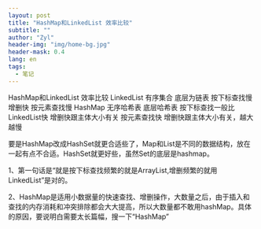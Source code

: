 ```yaml
---
layout: post
title: "HashMap和LinkedList 效率比较"
subtitle: ""
author: "Zyl"
header-img: "img/home-bg.jpg"
header-mask: 0.4
lang: en
tags:
  - 笔记
---
```

HashMap和LinkedList 效率比较
LinkedList 有序集合 底层为链表 按下标查找慢 增删快 按元素查找慢
HashMap 无序哈希表 底层哈希表 按下标查找一般比LinkedList快 增删快跟主体大小有关 按元素查找快 增删快跟主体大小有关，越大越慢

要是HashMap改成HashSet就更合适些了，Map和List是不同的数据结构，放在一起有点不合适。HashSet就更好些，虽然Set的底层是hashmap。

1、第一句话是“就是按下标查找频繁的就是ArrayList,增删频繁的就用LinkedList”是对的。

2、HashMap是适用小数据量的快速查找、增删操作，大数量之后，由于插入和查找的内存消耗和冲突排除都会大大提高，所以大数量都不敢用hashMap。具体的原因，要说明白需要太长篇幅，搜一下“HashMap”